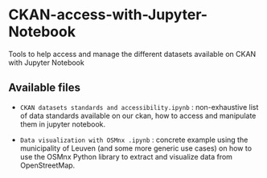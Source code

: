 # CKAN-access-with-Jupyter-Notebook
Tools to help access and manage the different datasets available on CKAN with Jupyter Notebook

## Available files

* `CKAN datasets standards and accessibility.ipynb` : non-exhaustive list of data standards available on our ckan, how to access and manipulate them in jupyter notebook.

* `Data visualization with OSMnx .ipynb` : concrete example using the municipality of Leuven (and some more generic use cases) on how to use the OSMnx Python library to extract and visualize data from OpenStreetMap.
